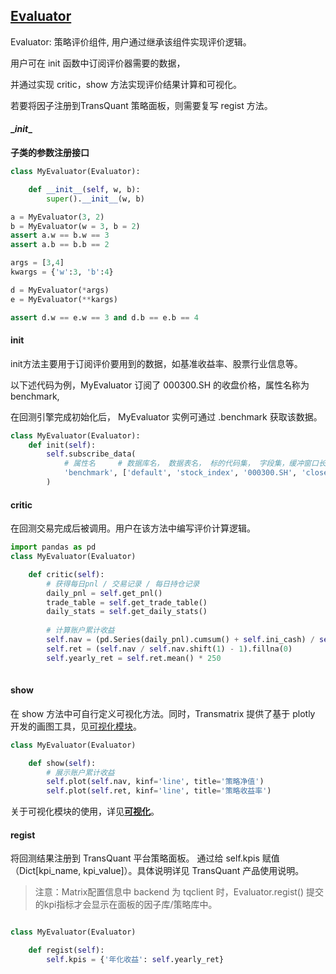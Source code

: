 ## [Evaluator](TransMatrixAPI文档/8_测例代码\因子服务-因子分析.md)

Evaluator: 策略评价组件, 用户通过继承该组件实现评价逻辑。

用户可在 init 函数中订阅评价器需要的数据，

并通过实现 critic，show 方法实现评价结果计算和可视化。

若要将因子注册到TransQuant 策略面板，则需要复写 regist 方法。

#### \__init__

<b> 子类的参数注册接口 </b>

```python
class MyEvaluator(Evaluator):

    def __init__(self, w, b):
        super().__init__(w, b)

a = MyEvaluator(3, 2)
b = MyEvaluator(w = 3, b = 2)
assert a.w == b.w == 3
assert a.b == b.b == 2

args = [3,4]
kwargs = {'w':3, 'b':4}

d = MyEvaluator(*args)
e = MyEvaluator(**kargs)

assert d.w == e.w == 3 and d.b == e.b == 4
```


#### init

init方法主要用于订阅评价要用到的数据，如基准收益率、股票行业信息等。

以下述代码为例，MyEvaluator 订阅了 000300.SH 的收盘价格，属性名称为 benchmark,

在回测引擎完成初始化后， MyEvaluator 实例可通过 .benchmark 获取该数据。

```python
class MyEvaluator(Evaluator):
	def init(self):
		self.subscribe_data(
			# 属性名	  # 数据库名， 数据表名， 标的代码集， 字段集，缓冲窗口长度(天)
            'benchmark', ['default', 'stock_index', '000300.SH', 'close', 0]
        )
```

#### critic

在回测交易完成后被调用。用户在该方法中编写评价计算逻辑。

```python
import pandas as pd
class MyEvaluator(Evaluator)

    def critic(self):
        # 获得每日pnl / 交易记录 / 每日持仓记录
        daily_pnl = self.get_pnl()
        trade_table = self.get_trade_table()
        daily_stats = self.get_daily_stats()
        
        # 计算账户累计收益
        self.nav = (pd.Series(daily_pnl).cumsum() + self.ini_cash) / self.ini_cash
        self.ret = (self.nav / self.nav.shift(1) - 1).fillna(0)
        self.yearly_ret = self.ret.mean() * 250
                
```

#### show

在 show 方法中可自行定义可视化方法。同时，Transmatrix 提供了基于 plotly 开发的画图工具，见[可视化模块](TransMatrixAPI文档/7_可视化模块/plot.md)。

```python
class MyEvaluator(Evaluator)

    def show(self):
        # 展示账户累计收益
        self.plot(self.nav, kinf='line', title='策略净值')
        self.plot(self.ret, kinf='line', title='策略收益率')
```

关于可视化模块的使用，详见[**可视化**](TransMatrixAPI文档/7_可视化模块/plot.md)。

#### regist

将回测结果注册到 TransQuant 平台策略面板。
通过给 self.kpis 赋值（Dict[kpi_name, kpi_value]）。具体说明详见 TransQuant 产品使用说明。

> 注意：Matrix配置信息中 backend 为 tqclient 时，Evaluator.regist() 提交的kpi指标才会显示在面板的因子库/策略库中。

```python

class MyEvaluator(Evaluator)

    def regist(self):
        self.kpis = {'年化收益': self.yearly_ret}

```



